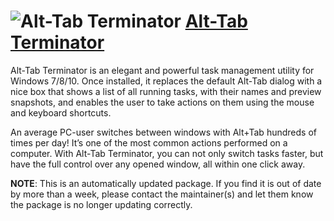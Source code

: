 # ![Alt-Tab Terminator](https://cdn.jsdelivr.net/gh/pauby/ChocoPackages@f29a5ee0/icons/alt-tab-terminator.png "Alt-Tab Terminator") [Alt-Tab Terminator](https://chocolatey.org/packages/alt-tab-terminator)

Alt-Tab Terminator is an elegant and powerful task management utility for Windows 7/8/10. Once installed, it replaces the default Alt-Tab dialog with a nice box that shows a list of all running tasks, with their names and preview snapshots, and enables the user to take actions on them using the mouse and keyboard shortcuts.

An average PC-user switches between windows with Alt+Tab hundreds of times per day! It’s one of the most common actions performed on a computer. With Alt-Tab Terminator, you can not only switch tasks faster, but have the full control over any opened window, all within one click away.

**NOTE**: This is an automatically updated package. If you find it is out of date by more than a week, please contact the maintainer(s) and let them know the package is no longer updating correctly.